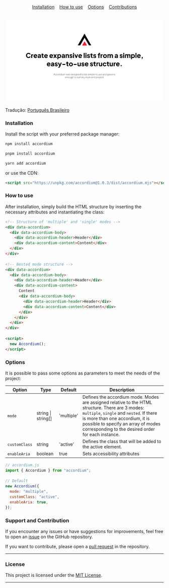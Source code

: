 <div align="center">
  <a href="#installation">Installation</a> 
  &nbsp;&nbsp;
  <a href="#how-to-use">How to use</a> 
  &nbsp;&nbsp;
  <a href="#options">Options</a>
  &nbsp;&nbsp;
  <a href="#support-and-contribution">Contributions</a>
</div>

<br>

![Accordium banner](/src/imgs/accordium-cover-en-US.png)

Tradução: [Português Brasileiro](./README.pt-BR.md)

### Installation

Install the script with your preferred package manager:

```javascript
npm install accordium
```

```javascript
pnpm install accordium
```

```javascript
yarn add accordium
```

or use the CDN:

```html
<script src="https://unpkg.com/accordium@1.0.3/dist/accordium.mjs"></script>
```

### How to use

After installation, simply build the HTML structure by inserting the necessary attributes and instantiating the class:

```html
<!-- Structure of 'multiple' and 'single' modes -->
<div data-accordium>
  <div data-accordium-body>
    <div data-accordium-header>Header</div>
    <div data-accordium-content>Content</div>
  </div>
</div>

<!-- Nested mode structure -->
<div data-accordium>
  <div data-accordium-body>
    <div data-accordium-header>Header</div>
    <div data-accordium-content>
      Content
      <div data-accordium-body>
        <div data-accordium-header>Header</div>
        <div data-accordium-content>Content</div>
      </div>
    </div>
  </div>
</div>

<script>
  new Accordium();
</script>
```

### Options

It is possible to pass some options as parameters to meet the needs of the project:

| Option        | Type               | Default    | Description                                                                                                                                                                                                                                                                 |
| ------------- | ------------------ | ---------- | --------------------------------------------------------------------------------------------------------------------------------------------------------------------------------------------------------------------------------------------------------------------------- |
| `mode`        | string \| string[] | 'multiple' | Defines the accordium mode. Modes are assigned relative to the HTML structure. There are 3 modes: `multiple`, `single` and `nested`. If there is more than one accordium, it is possible to specify an array of modes corresponding to the desired order for each instance. |
| `customClass` | string             | 'active'   | Defines the class that will be added to the active element.                                                                                                                                                                                                                 |
| `enableAria`  | boolean            | true       | Sets accessibility attributes                                                                                                                                                                                                                                               |

```javascript
// accordium.js
import { Accordium } from "accordium";

// Default
new Accordium({
  mode: "multiple",
  customClass: "active",
  enableAria: true,
});
```

### Support and Contribution

If you encounter any issues or have suggestions for improvements, feel free to open an [issue](https://github.com/sonidolabs/accordium/issues) on the GitHub repository.

If you want to contribute, please open a [pull request](https://github.com/sonidolabs/accordium/pulls) in the repository.

---

### License

This project is licensed under the [MIT License](https://opensource.org/licenses/MIT).

---
